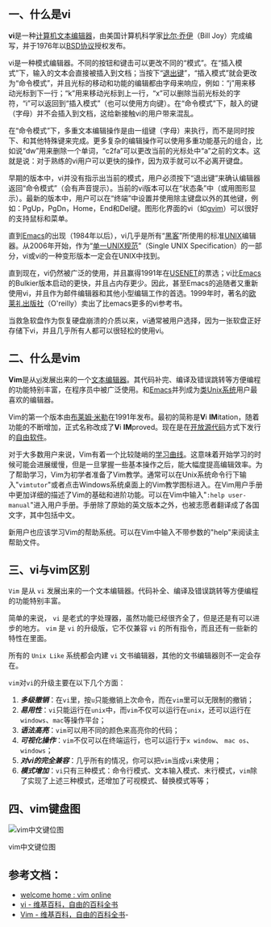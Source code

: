 ## 一、什么是vi

**vi**是一种[计算机](https://zh.wikipedia.org/wiki/%E8%AE%A1%E7%AE%97%E6%9C%BA)[文本编辑器](https://zh.wikipedia.org/wiki/%E6%96%87%E6%9C%AC%E7%BC%96%E8%BE%91%E5%99%A8)，由美国计算机科学家[比尔·乔伊](https://zh.wikipedia.org/wiki/%E6%AF%94%E5%B0%94%C2%B7%E4%B9%94%E4%BC%8A)（Bill Joy）完成编写，并于1976年以[BSD协议](https://zh.wikipedia.org/wiki/BSD)授权发布。

vi是一种模式编辑器。不同的按钮和键击可以更改不同的“模式”。在“插入模式”下，输入的文本会直接被插入到文档；当按下“[退出键](https://zh.wikipedia.org/wiki/%E9%80%80%E5%87%BA%E9%94%AE)”，“插入模式”就会更改为“命令模式”，并且光标的移动和功能的编辑都由字母来响应，例如：“j”用来移动光标到下一行；“k”用来移动光标到上一行，“x”可以删除当前光标处的字符，“i”可以返回到“插入模式”（也可以使用方向键）。在“命令模式”下，敲入的键（字母）并不会插入到文档，这给新接触vi的用户带来混乱。

在“命令模式”下，多重文本编辑操作是由一组键（字母）来执行，而不是同时按下<Alt>、<Ctrl>和其他特殊键来完成。更多复杂的编辑操作可以使用多重功能基元的组合，比如说“dw”用来删除一个单词，“c2fa”可以更改当前的光标处中“a”之前的文本。这就是说：对于熟练的vi用户可以更快的操作，因为双手就可以不必离开键盘。

早期的版本中，vi并没有指示出当前的模式，用户必须按下“退出键”来确认编辑器返回“命令模式”（会有声音提示）。当前的vi版本可以在“状态条”中（或用图形显示）。最新的版本中，用户可以在“终端”中设置并使用除主键盘以外的其他键，例如：PgUp，PgDn，Home，End和Del键。图形化界面的vi（如[gvim](https://zh.wikipedia.org/wiki/Gvim)）可以很好的支持鼠标和菜单。

直到[Emacs](https://zh.wikipedia.org/wiki/Emacs)的出现（1984年以后），vi几乎是所有“[黑客](https://zh.wikipedia.org/wiki/%E9%BB%91%E5%AE%A2)”所使用的标准[UNIX](https://zh.wikipedia.org/wiki/UNIX)编辑器。从2006年开始，作为“[单一UNIX规范](https://zh.wikipedia.org/wiki/%E5%8D%95%E4%B8%80UNIX%E8%A7%84%E8%8C%83)”（Single UNIX Specification）的一部分，vi或vi的一种变形版本一定会在UNIX中找到。

直到现在，vi仍然被广泛的使用，并且赢得1991年在[USENET](https://zh.wikipedia.org/wiki/USENET)的票选；vi比[Emacs](https://zh.wikipedia.org/wiki/Emacs)的Bulkier版本启动的更快，并且占内存更少。因此，甚至Emacs的追随者又重新使用vi，并且作为邮件编辑器和其他小型编辑工作的首选。1999年时，著名的[欧莱礼出版社](https://zh.wikipedia.org/wiki/%E6%AD%90%E8%90%8A%E7%A6%AE)（O'reilly）卖出了比emacs更多的vi参考书。

当救急软盘作为恢复硬盘崩溃的介质以来，vi通常被用户选择，因为一张软盘正好存储下vi，并且几乎所有人都可以很轻松的使用vi。

## 二、什么是vim

**Vim**是从[vi](https://zh.wikipedia.org/wiki/Vi)发展出来的一个[文本编辑器](https://zh.wikipedia.org/wiki/%E6%96%87%E6%9C%AC%E7%BC%96%E8%BE%91%E5%99%A8)。其代码补完、编译及错误跳转等方便编程的功能特别丰富，在程序员中被广泛使用。和[Emacs](https://zh.wikipedia.org/wiki/Emacs)并列成为[类Unix系统](https://zh.wikipedia.org/wiki/%E7%B1%BBUnix%E7%B3%BB%E7%BB%9F)用户最喜欢的编辑器。

Vim的第一个版本由[布莱姆·米勒](https://zh.wikipedia.org/wiki/%E5%B8%83%E8%90%8A%E5%A7%86%C2%B7%E7%B1%B3%E5%8B%92)在1991年发布。最初的简称是**V**i **IM**itation，随着功能的不断增加，正式名称改成了**V**i **IM**proved。现在是在[开放源代码](https://zh.wikipedia.org/wiki/%E5%BC%80%E6%94%BE%E6%BA%90%E4%BB%A3%E7%A0%81)方式下发行的[自由软件](https://zh.wikipedia.org/wiki/%E8%87%AA%E7%94%B1%E8%BD%AF%E4%BB%B6)。

对于大多数用户来说，Vim有着一个比较陡峭的[学习曲线](https://zh.wikipedia.org/wiki/%E7%BB%8F%E9%AA%8C%E5%AD%A6%E4%B9%A0%E6%9B%B2%E7%BA%BF)。这意味着开始学习的时候可能会进展缓慢，但是一旦掌握一些基本操作之后，能大幅度提高编辑效率。为了帮助学习，Vim为初学者准备了Vim教学。通常可以在Unix系统命令行下输入"`vimtutor`"或者点击Windows系统桌面上的Vim教学图标进入。在Vim用户手册中更加详细的描述了Vim的基础和进阶功能。可以在Vim中输入"`:help user-manual`"进入用户手册。手册除了原始的英文版本之外，也被志愿者翻译成了各国文字，其中包括中文。

新用户也应该学习Vim的帮助系统。可以在Vim中输入不带参数的"help"来阅读主帮助文件。

## 三、vi与vim区别

`Vim` 是从 `vi` 发展出来的一个文本编辑器。代码补全、编译及错误跳转等方便编程的功能特别丰富。

简单的来说， `vi` 是老式的字处理器，虽然功能已经很齐全了，但是还是有可以进步的地方。 `vim` 是 `vi` 的升级版，它不仅兼容 `vi` 的所有指令，而且还有一些新的特性在里面。

所有的 `Unix Like` 系统都会内建 `vi` 文书编辑器，其他的文书编辑器则不一定会存在。

`vim`对`vi`的升级主要在以下几个方面：

1. ***多级撤销***：在`vi`里，按`u`只能撤销上次命令，而在`vim`里可以无限制的撤销；
2. ***易用性***：`vi`只能运行在`unix`中，而`vim`不仅可以运行在`unix`，还可以运行在`windows`、`mac`等操作平台；
3. ***语法高亮***：`vim`可以用不同的颜色来高亮你的代码；
4. ***可视化操作***：`vim`不仅可以在终端运行，也可以运行于`x window`、 `mac os`、 `windows`；
5. ***对vi的完全兼容***：几乎所有的情况，你可以把`vim`当成`vi`来使用；
6. ***模式增加***：`vi`只有三种模式：命令行模式、文本输入模式、末行模式，`vim`除了实现了上述三种模式，还增加了可视模式、替换模式等等；

## 四、vim键盘图

![vim中文键位图](https://www.runoob.com/wp-content/uploads/2015/10/vi-vim-cheat-sheet-sch.gif)

vim中文键位图

## 参考文档：

- [welcome home : vim online](https://www.vim.org/)
- [vi - 维基百科，自由的百科全书](https://zh.wikipedia.org/wiki/Vi)
- [Vim - 维基百科，自由的百科全书](https://zh.wikipedia.org/wiki/Vim)- 